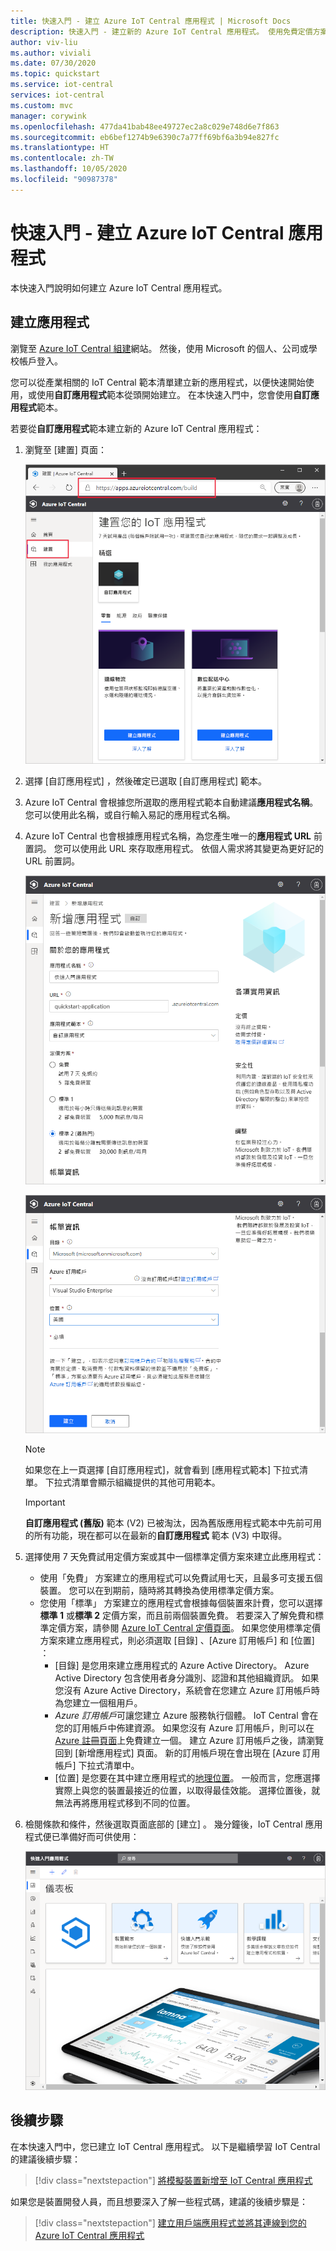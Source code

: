 ```yaml
---
title: 快速入門 - 建立 Azure IoT Central 應用程式 | Microsoft Docs
description: 快速入門 - 建立新的 Azure IoT Central 應用程式。 使用免費定價方案或其中一個標準定價方案來建立應用程式。
author: viv-liu
ms.author: viviali
ms.date: 07/30/2020
ms.topic: quickstart
ms.service: iot-central
services: iot-central
ms.custom: mvc
manager: corywink
ms.openlocfilehash: 477da41bab48ee49727ec2a8c029e748d6e7f863
ms.sourcegitcommit: eb6bef1274b9e6390c7a77ff69bf6a3b94e827fc
ms.translationtype: HT
ms.contentlocale: zh-TW
ms.lasthandoff: 10/05/2020
ms.locfileid: "90987378"
---
```

# <a name="quickstart---create-an-azure-iot-central-application"></a>快速入門 - 建立 Azure IoT Central 應用程式

本快速入門說明如何建立 Azure IoT Central 應用程式。

## <a name="create-an-application"></a>建立應用程式

瀏覽至 [Azure IoT Central 組建](https://aka.ms/iotcentral)網站。 然後，使用 Microsoft 的個人、公司或學校帳戶登入。

您可以從產業相關的 IoT Central 範本清單建立新的應用程式，以便快速開始使用，或使用**自訂應用程式**範本從頭開始建立。 在本快速入門中，您會使用**自訂應用程式**範本。

若要從**自訂應用程式**範本建立新的 Azure IoT Central 應用程式：

1. 瀏覽至 [建置]  頁面：

    ![建置 IoT 應用程式頁面](media/quick-deploy-iot-central/iotcentralcreate-new-application.png)

1. 選擇 [自訂應用程式]  ，然後確定已選取 [自訂應用程式]  範本。

1. Azure IoT Central 會根據您所選取的應用程式範本自動建議**應用程式名稱**。 您可以使用此名稱，或自行輸入易記的應用程式名稱。

1. Azure IoT Central 也會根據應用程式名稱，為您產生唯一的**應用程式 URL** 前置詞。 您可以使用此 URL 來存取應用程式。 依個人需求將其變更為更好記的 URL 前置詞。

    ![Azure IoT Central 的建立應用程式頁面](media/quick-deploy-iot-central/iotcentralcreate-custom.png)

    ![Azure IoT Central 計費資訊](media/quick-deploy-iot-central/iotcentralcreate-billinginfo.png)

    > [!NOTE]
    > 如果您在上一頁選擇 [自訂應用程式]，就會看到 [應用程式範本] 下拉式清單。 下拉式清單會顯示組織提供的其他可用範本。 

    >[!IMPORTANT]
    >**自訂應用程式 (舊版)** 範本 (V2) 已被淘汰，因為舊版應用程式範本中先前可用的所有功能，現在都可以在最新的**自訂應用程式** 範本 (V3) 中取得。 
    
1. 選擇使用 7 天免費試用定價方案或其中一個標準定價方案來建立此應用程式：

    - 使用「免費」  方案建立的應用程式可以免費試用七天，且最多可支援五個裝置。 您可以在到期前，隨時將其轉換為使用標準定價方案。
    - 您使用「標準」  方案建立的應用程式會根據每個裝置來計費，您可以選擇**標準 1** 或**標準 2** 定價方案，而且前兩個裝置免費。 若要深入了解免費和標準定價方案，請參閱 [Azure IoT Central 定價頁面](https://azure.microsoft.com/pricing/details/iot-central/)。 如果您使用標準定價方案來建立應用程式，則必須選取 [目錄]  、[Azure 訂用帳戶]  和 [位置]  ：
        - [目錄]  是您用來建立應用程式的 Azure Active Directory。 Azure Active Directory 包含使用者身分識別、認證和其他組織資訊。 如果您沒有 Azure Active Directory，系統會在您建立 Azure 訂用帳戶時為您建立一個租用戶。
        - *Azure 訂用帳戶*可讓您建立 Azure 服務執行個體。 IoT Central 會在您的訂用帳戶中佈建資源。 如果您沒有 Azure 訂用帳戶，則可以在 [Azure 註冊頁面](https://aka.ms/createazuresubscription)上免費建立一個。 建立 Azure 訂用帳戶之後，請瀏覽回到 [新增應用程式]  頁面。 新的訂用帳戶現在會出現在 [Azure 訂用帳戶]  下拉式清單中。
        - [位置]  是您要在其中建立應用程式的[地理位置](https://azure.microsoft.com/global-infrastructure/geographies/)。 一般而言，您應選擇實際上與您的裝置最接近的位置，以取得最佳效能。 選擇位置後，就無法再將應用程式移到不同的位置。

1. 檢閱條款和條件，然後選取頁面底部的 [建立]  。 幾分鐘後，IoT Central 應用程式便已準備好而可供使用：

    ![Azure IoT Central 應用程式](media/quick-deploy-iot-central/iotcentral-application.png)

## <a name="next-steps"></a>後續步驟

在本快速入門中，您已建立 IoT Central 應用程式。 以下是繼續學習 IoT Central 的建議後續步驟：

> [!div class="nextstepaction"]
> [將模擬裝置新增至 IoT Central 應用程式](./quick-create-simulated-device.md)

如果您是裝置開發人員，而且想要深入了解一些程式碼，建議的後續步驟是：
> [!div class="nextstepaction"]
> [建立用戶端應用程式並將其連線到您的 Azure IoT Central 應用程式](./tutorial-connect-device-nodejs.md)
